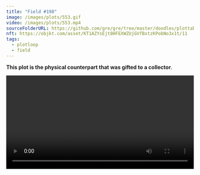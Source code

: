 ```yaml
---
title: "Field #198"
image: /images/plots/553.gif
video: /images/plots/553.mp4
sourceFolderURL: https://github.com/gre/gre/tree/master/doodles/plottable-loop-field
nft: https://objkt.com/asset/KT1AZYsEjt8HFEXWZUjGVfBxtzKPobNo3x1t/11
tags:
  - plotloop
  - field
---
```


**This plot is the physical counterpart that was gifted to a collector**.

<video loop autoplay controls src="/images/plots/553video.mp4" width="100%"></video>
